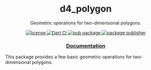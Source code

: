 <h1 align="center">
  d4_polygon
</h1>

<p align="center">
  Geometric operations for two-dimensional polygons.
</p>

<p align="center">
  <a href="https://github.com/luizbarboza/d4_polygon/blob/main/LICENSE">
    <img src="https://img.shields.io/github/license/luizbarboza/d4_polygon" alt="license" />
  <a href="https://github.com/luizbarboza/d4_polygon/actions/workflows/ci.yml">
    <img src="https://github.com/luizbarboza/d4_polygon/actions/workflows/ci.yml/badge.svg" alt="Dart CI" />
  </a>
  <a href="https://pub.dev/packages/d4_polygon">
    <img src="https://img.shields.io/pub/v/d4_polygon.svg" alt="pub package" />
  </a>
  <a href="https://pub.dev/packages/d4_polygon/publisher">
    <img src="https://img.shields.io/pub/publisher/d4_polygon.svg" alt="package publisher" />
  </a>
</p>

<h3 align="center">
  <a href="https://pub.dev/documentation/d4_polygon/latest/d4_polygon/d4_polygon-library.html">Documentation</a>
</h3>

This package provides a few basic geometric operations for two-dimensional polygons.